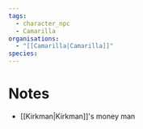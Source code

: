 ```yaml
---
tags:
  - character_npc
  - Camarilla
organisations:
  - "[[Camarilla|Camarilla]]"
species: 
---
```


# Notes
- [[Kirkman|Kirkman]]'s money man

